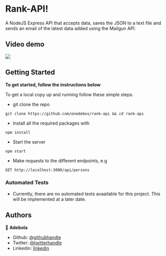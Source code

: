 # Rank-API!

A NodeJS Express API that accepts data, saves the JSON to a text file and sends an email of the latest data added using the Mailgun
API.

## Video demo

![](./rank-final.gif)

## Getting Started

**To get started, follow the instructions below**

To get a local copy up and running follow these simple steps.

- git clone the repo

```
git clone https://github.com/onedebos/rank-api && cd rank-api
```

- Install all the required packages with

```
npm install
```

- Start the server

```
npm start
```

- Make requests to the different endpoints, e.g

```
GET http://localhost:3000/api/persons
```

### Automated Tests

- Currently, there are no automated tests avaailable for this project. This will be implemented at a later date.

## Authors

👤 **Adebola**

- Github: [@githubhandle](https://github.com/onedebos)
- Twitter: [@twitterhandle](https://twitter.com/debosthefirst)
- Linkedin: [linkedin](https://www.linkedin.com/in/adebola-niran/)
